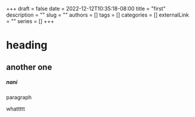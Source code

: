 +++ 
draft = false
date = 2022-12-12T10:35:18-08:00
title = "first"
description = ""
slug = ""
authors = []
tags = []
categories = []
externalLink = ""
series = []
+++


# heading
## another one
##### nani


paragraph

whattttt